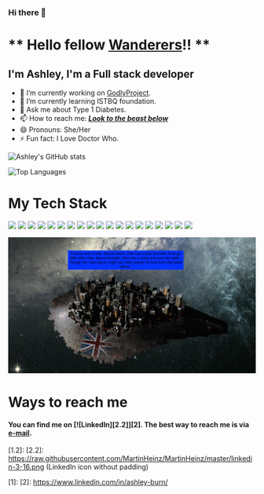 ### Hi there 👋

# ** Hello fellow [Wanderers](https://www.youtube.com/watch?v=0FFtht9k87k)!! **
## I'm Ashley, I'm a Full stack developer

<!--
**AshleyCoder3/AshleyCoder3** is a ✨ _special_ ✨ repository because its `README.md` (this file) appears on your GitHub profile.

Here are some ideas to get you started:

- 🔭 I’m currently working on ...
- 🌱 I’m currently learning ...
- 👯 I’m looking to collaborate on ...
- 🤔 I’m looking for help with ...
- 💬 Ask me about ...
- 📫 How to reach me: ...
- 😄 Pronouns: ...
- ⚡ Fun fact: ...
-->
- 🔭 I’m currently working on [GodlyProject](https://github.com/GodlyProject).
- 🌱 I’m currently learning ISTBQ foundation.
- 💬 Ask me about Type 1 Diabetes.
- 📫 How to reach me: ***[Look to the beast below](#ways-to-reach-me)***
- 😄 Pronouns: She/Her
- ⚡ Fun fact: I Love Doctor Who.

![Ashley's GitHub stats](https://github-readme-stats.vercel.app/api?username=AshleyCoder3&&count_private=true&show_icons=true&theme=aura)

![Top Languages](https://github-readme-stats.vercel.app/api/top-langs/?username=AshleyCoder3&layout=compact&theme=aura)

# My Tech Stack

![](https://img.shields.io/badge/MacOS-000000?style=plastic&logo=apple&logoColor=A2AAAD)
![](https://img.shields.io/badge/Windows-000000?style=plastic&logo=windows&logoColor=0078D6)
![](https://img.shields.io/badge/IntelliJ_IDEA-000000?style=plastic&logo=intellij-idea&logoColor=white)
![](https://img.shields.io/badge/VS_Code-000000?style=plastic&logo=visual-studio-code&logoColor=007ACC)
![](https://img.shields.io/badge/HTML-000000?style=plastic&logo=html5&logoColor=E34F26)
![](https://img.shields.io/badge/CSS-000000?style=plastic&logo=css3&logoColor=1572B6)
![](https://img.shields.io/badge/JavaScript-000000?style=plastic&logo=javascript&logoColor=F7DF1E)
![](https://img.shields.io/badge/React-20232a?style=plastic&logo=react&logoColor=61DAFB)
![](https://img.shields.io/badge/Python-000000?style=plastic&logo=python&logoColor=3776AB)
![](https://img.shields.io/badge/Markdown-000000?style=plastic&logo=markdown&logoColor=white)
![](https://img.shields.io/badge/JSON-000000?style=plastic&logo=json&logoColor=blue)
![](https://img.shields.io/badge/Express-000000?style=plastic&logo=express&logoColor=white)
![](https://img.shields.io/badge/Node.js-000000style=plastic&logo=node.js&logoColor=339933)
![](https://img.shields.io/badge/Nodemon-000000?style=plastic&logo=nodemon&logoColor=76D04B)
![](https://img.shields.io/badge/Netlify-000000?style=plastic&logo=netlify&logoColor=76D04B)
![](https://img.shields.io/badge/Vercel-000000?style=plastic&logo=vercel&logoColor=white)
![](https://img.shields.io/badge/Heroku-000000?style=plastic&logo=heroku&logoColor=430098)
![](https://img.shields.io/badge/SQLite-000000?style=plastic&logo=sqlite&logoColor=003B57)
![](https://img.shields.io/badge/Postman-000000?style=plastic&logo=postman&logoColor=FF6C37)

<!-- # Current Project -->
![Beast Below](https://github.com/AshleyCoder3/AshleyCoder3/blob/main/TheBeastBelow.01.jpg)

# Ways to reach me

#### You can find me on [![LinkedIn][2.2]][2]. The best way to reach me is via [e-mail](mailto:burns.ashley331@gmail.com).

<!-- Icons -->

[1.2]: 
[2.2]: https://raw.githubusercontent.com/MartinHeinz/MartinHeinz/master/linkedin-3-16.png (LinkedIn icon without padding)

<!-- Links to your social media accounts -->

[1]: 
[2]: https://www.linkedin.com/in/ashley-burn/
